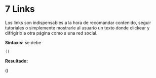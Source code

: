 # **7 Links**

Los links son indispensables a la hora de recomandar contenido, seguir tutoriales o simplemente mostrarle al usuario un texto donde clickear y difrigirlo a otra página como a una red social.

**Sintaxis:** se debe 

```markdown
()
```
**Resultado:**

()